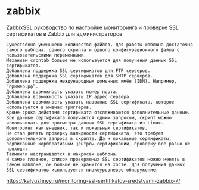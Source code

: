 # zabbix
ZabbixSSL
руководство по настройке мониторинга и проверке SSL сертификатов в Zabbix для администраторов

    Существенно уменьшено количество файлов. Для работы шаблона достаточно самого шаблона, одного скрипта и одного конфигурационного файла с пользовательскими переменными.
    Механизм crontab больше не используется для получения данных SSL сертификатов.
    Добавлена поддержка SSL сертификатов для FTP серверов.
    Добавлена поддержка SSL сертификатов для SMTP серверов.
    Добавлена поддержка международных доменных имён (IDN). Например, “пример.рф”.
    Добавлена возможность указать номер порта.
    Добавлена возможность указать IP адрес сервера.
    Добавлена возможность указать название SSL сертификата, которое используется в именах триггеров.
    Кроме срока действия сертификата отслеживаются дополнительные данные.
    Все данные сертификата получаются одним запросом, скрипт можно использовать для просмотра данных SSL сертификата из Linux.
    Мониторинг как внешних, так и локальных сертификатов.
    Не стал делать проверку валидности сертификата, это требует дополнительного запроса в скрипте. Да и локальные сертификаты, подписанные корпоративным центром сертификации, проверку всё равно не проходят.
    Тайминги настраиваются в макросах шаблона.
    И самое главное, список проверяемых SSL сертификатов можно менять в самом шаблоне, он больше не хранится на хосте. Для получения данных SSL сертификатов используется низкоуровневое обнаружение.
https://kalyuzhnyy.ru/monitoring-ssl-sertifikatov-sredstvami-zabbix-7/
